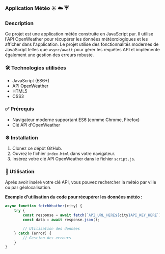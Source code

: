 ### Application Météo :sunny: :cloud: :umbrella:

### Description

Ce projet est une application météo construite en JavaScript pur. Il utilise l'API OpenWeather pour récupérer les données météorologiques et les afficher dans l'application. Le projet utilise des fonctionnalités modernes de JavaScript telles que `async/await` pour gérer les requêtes API et implémente également une gestion des erreurs robuste.

### :hammer_and_wrench: Technologies utilisées

- JavaScript (ES6+)
- API OpenWeather
- HTML5
- CSS3

### :white_check_mark: Prérequis

- Navigateur moderne supportant ES6 (comme Chrome, Firefox)
- Clé API d'OpenWeather

### :gear: Installation

1. Clonez ce dépôt GitHub.
2. Ouvrez le fichier `index.html` dans votre navigateur.
3. Insérez votre clé API OpenWeather dans le fichier `script.js`.

### :book: Utilisation

Après avoir inséré votre clé API, vous pouvez rechercher la météo par ville ou par géolocalisation.

**Exemple d'utilisation du code pour récupérer les données météo :**

```javascript
async function fetchWeather(city) {
    try {
        const response = await fetch(`API_URL_HERE${city}API_KEY_HERE`);
        const data = await response.json();

        // Utilisation des données
    } catch (error) {
        // Gestion des erreurs
    }
}
```
